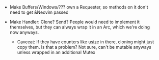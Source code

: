 * Make Buffers/Windows/??? own a Requester, so methods on it don't need to get &Neovim passed

* Make Handler: Clone? Send? People would need to implement it themselves, but they can always
  wrap it in an Arc, which we're doing now anyways.
  * Caveeat: If they have counters like usize in there, cloning might just copy them. Is that
    a problem? Not sure, can't be mutable anyways unless wrapped in an additional Mutex

